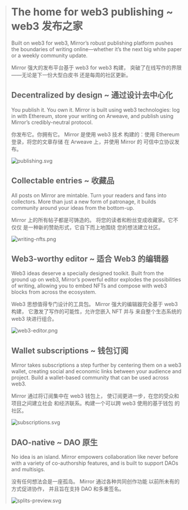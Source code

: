 
[use-test-cxl]: https://www.chengxulvtu.com/mirror-use
[mirror.xyz]: https://mirror.xyz

> # The home for web3 publishing ~ web3 发布之家
> 
> Built on web3 for web3, Mirror’s
>  robust publishing platform pushes
>  the boundaries of writing online—whether
>  it’s the next big white paper or
>  a weekly community update.
> 
> Mirror 强大的发布平台基于 web3 for web3 构建，
> 突破了在线写作的界限——无论是下一份大型白皮书
> 还是每周的社区更新。 
> 
> 
> 
> ## Decentralized by design ~ 通过设计去中心化
> 
> You publish it. You own it. Mirror is
>  built using web3 technologies: log in
>  with Ethereum, store your writing on
>  Arweave, and publish using Mirror’s
>  credibly-neutral protocol.
> 
> 你发布它。你拥有它。 Mirror 是使用 web3 技术
> 构建的：使用 Ethereum 登录，将您的文章存储
> 在 Arweave 上，并使用 Mirror 的
> 可信中立协议发布。
> 
> [pic::publishing.svg-ol]: https://mirror.xyz/vectors/publishing.svg
> [pic::publishing.svg]: ./.pics/publishing.svg
> 
> ![publishing.svg][pic::publishing.svg-ol]
> 
> ## Collectable entries ~ 收藏品
> 
> All posts on Mirror are mintable.
>  Turn your readers and fans into
>  collectors. More than just a new
>  form of patronage, it builds community
>  around your ideas from the bottom-up.
> 
> Mirror 上的所有帖子都是可铸造的。
> 将您的读者和粉丝变成收藏家。它不仅仅
> 是一种新的赞助形式，它自下而上地围绕
> 您的想法建立社区。
> 
> [pic::writing-nfts.png-ol]: https://mirror.xyz/_next/image?url=%2Fimages%2Fwriting-nfts.png&w=1080&q=75
> [pic::writing-nfts.png-ol.raw]: https://mirror.xyz/images/writing-nfts.png
> [pic::writing-nfts.png]: ./.pics/writing-nfts.png
> 
> ![writing-nfts.png][pic::writing-nfts.png-ol]
> 
> ## Web3-worthy editor ~ 适合 Web3 的编辑器
> 
> Web3 ideas deserve a specially designed
>  toolkit. Built from the ground up on
>  web3, Mirror’s powerful editor explodes
>  the possibilities of writing, allowing
>  you to embed NFTs and compose with
>  web3 blocks from across the ecosystem.
> 
> Web3 思想值得专门设计的工具包。
>  Mirror 强大的编辑器完全基于 web3 构建，
> 它激发了写作的可能性，允许您嵌入 NFT 并与
> 来自整个生态系统的 web3 块进行组合。
> 
> [pic::web3-editor.png-ol]: https://mirror.xyz/_next/image?url=%2Fimages%2Fweb3-editor.png&w=1080&q=75
> [pic::web3-editor.png-ol.raw]: https://mirror.xyz/images/web3-editor.png
> [pic::web3-editor.png]: ./.pics/web3-editor.png
> 
> ![web3-editor.png][pic::web3-editor.png-ol]
> 
> ## Wallet subscriptions ~ 钱包订阅
> 
> Mirror takes subscriptions a step
>  further by centering them on a web3
>  wallet, creating social and economic
>  links between your audience and project.
>  Build a wallet-based community that
>  can be used across web3.
> 
> Mirror 通过将订阅集中在 web3 钱包上，
> 使订阅更进一步，在您的受众和项目之间建立社会
> 和经济联系。构建一个可以跨 web3 使用的基于钱包
> 的社区。
> 
> [pic::subscriptions.svg-ol]: https://mirror.xyz/vectors/subscriptions.svg
> [pic::subscriptions.svg]: ./.pics/subscriptions.svg
> 
> ![subscriptions.svg][pic::subscriptions.svg-ol]
> 
> ## DAO-native ~ DAO 原生
> 
> No idea is an island.
>  Mirror empowers collaboration like
>  never before with a variety of
>  co-authorship features, and is
>  built to support DAOs and multisigs.
> 
> 没有任何想法会是一座孤岛。
>  Mirror 通过各种共同创作功能
> 以前所未有的方式促进协作，
> 并且旨在支持 DAO 和多重签名。
> 
> [pic::splits-preview.svg-ol]: https://mirror.xyz/vectors/splits-preview.svg
> [pic::splits-preview.svg]: ./.pics/splits-preview.svg
> 
> ![splits-preview.svg][pic::splits-preview.svg-ol]
> 



